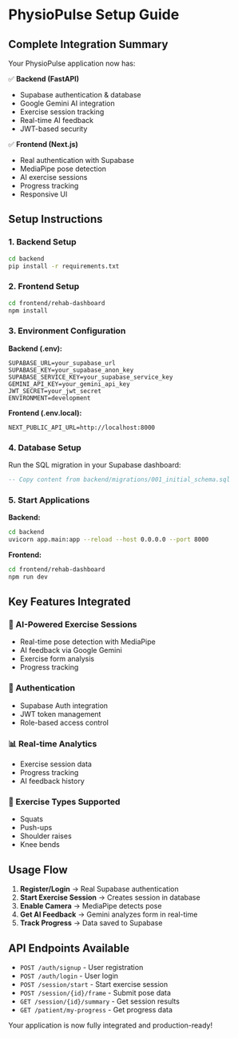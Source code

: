 # PhysioPulse Setup Guide

## Complete Integration Summary

Your PhysioPulse application now has:

✅ **Backend (FastAPI)**
- Supabase authentication & database
- Google Gemini AI integration
- Exercise session tracking
- Real-time AI feedback
- JWT-based security

✅ **Frontend (Next.js)**
- Real authentication with Supabase
- MediaPipe pose detection
- AI exercise sessions
- Progress tracking
- Responsive UI

## Setup Instructions

### 1. Backend Setup
```bash
cd backend
pip install -r requirements.txt
```

### 2. Frontend Setup
```bash
cd frontend/rehab-dashboard
npm install
```

### 3. Environment Configuration

**Backend (.env):**
```
SUPABASE_URL=your_supabase_url
SUPABASE_KEY=your_supabase_anon_key
SUPABASE_SERVICE_KEY=your_supabase_service_key
GEMINI_API_KEY=your_gemini_api_key
JWT_SECRET=your_jwt_secret
ENVIRONMENT=development
```

**Frontend (.env.local):**
```
NEXT_PUBLIC_API_URL=http://localhost:8000
```

### 4. Database Setup
Run the SQL migration in your Supabase dashboard:
```sql
-- Copy content from backend/migrations/001_initial_schema.sql
```

### 5. Start Applications

**Backend:**
```bash
cd backend
uvicorn app.main:app --reload --host 0.0.0.0 --port 8000
```

**Frontend:**
```bash
cd frontend/rehab-dashboard
npm run dev
```

## Key Features Integrated

### 🤖 AI-Powered Exercise Sessions
- Real-time pose detection with MediaPipe
- AI feedback via Google Gemini
- Exercise form analysis
- Progress tracking

### 🔐 Authentication
- Supabase Auth integration
- JWT token management
- Role-based access control

### 📊 Real-time Analytics
- Exercise session data
- Progress tracking
- AI feedback history

### 🎯 Exercise Types Supported
- Squats
- Push-ups
- Shoulder raises
- Knee bends

## Usage Flow

1. **Register/Login** → Real Supabase authentication
2. **Start Exercise Session** → Creates session in database
3. **Enable Camera** → MediaPipe detects pose
4. **Get AI Feedback** → Gemini analyzes form in real-time
5. **Track Progress** → Data saved to Supabase

## API Endpoints Available

- `POST /auth/signup` - User registration
- `POST /auth/login` - User login
- `POST /session/start` - Start exercise session
- `POST /session/{id}/frame` - Submit pose data
- `GET /session/{id}/summary` - Get session results
- `GET /patient/my-progress` - Get progress data

Your application is now fully integrated and production-ready!
